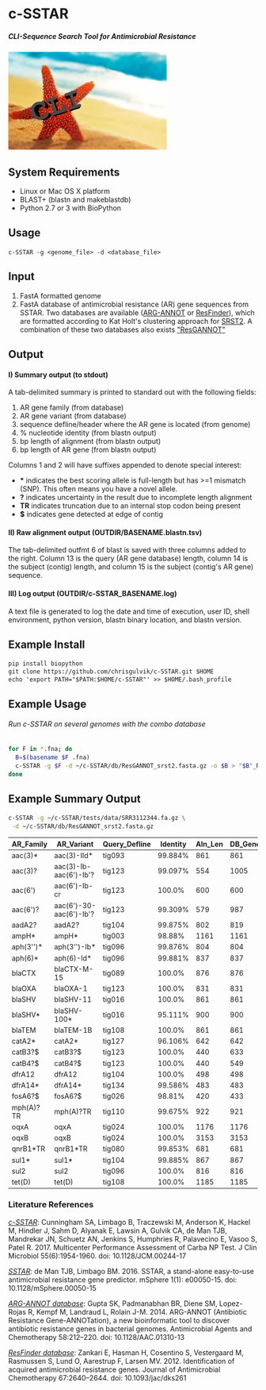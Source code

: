 # c-SSTAR
##### CLI-Sequence Search Tool for Antimicrobial Resistance
![alt tag](https://github.com/chrisgulvik/images/raw/master/c-SSTAR.jpeg)


## System Requirements
- Linux or Mac OS X platform
- BLAST+ (blastn and makeblastdb)
- Python 2.7 or 3 with BioPython

## Usage
    c-SSTAR -g <genome_file> -d <database_file>

## Input

1. FastA formatted genome
2. FastA database of antimicrobial resistance (AR) gene sequences from SSTAR. Two databases are available ([ARG-ANNOT](https://github.com/tomdeman-bio/Sequence-Search-Tool-for-Antimicrobial-Resistance-SSTAR-/blob/master/Manuscript_databases/ARG-ANNOT.srst2.fasta) or [ResFinder](https://github.com/tomdeman-bio/Sequence-Search-Tool-for-Antimicrobial-Resistance-SSTAR-/blob/master/Manuscript_databases/Resfinder.srst2.fasta)), which are formatted according to Kat Holt's clustering approach for [SRST2](https://github.com/katholt/srst2/tree/master/database_clustering). A combination of these two databases also exists ["ResGANNOT"](https://github.com/tomdeman-bio/Sequence-Search-Tool-for-Antimicrobial-Resistance-SSTAR-/blob/master/Latest_AR_database/ResGANNOT_srst2.fasta)

## Output
#### I) Summary output (to stdout)
A tab-delimited summary is printed to standard out with the following fields:
1. AR gene family (from database)
2. AR gene variant (from database)
3. sequence defline/header where the AR gene is located (from genome)
4. % nucleotide identity (from blastn output)
5. bp length of alignment (from blastn output)
6. bp length of AR gene (from blastn output)

Columns 1 and 2 will have suffixes appended to denote special interest:
- __*__  indicates the best scoring allele is full-length but has >=1 mismatch (SNP). This often means you have a novel allele.
- __?__  indicates uncertainty in the result due to incomplete length alignment
- __TR__ indicates truncation due to an internal stop codon being present
- __$__ indicates gene detected at edge of contig

#### II) Raw alignment output (OUTDIR/BASENAME.blastn.tsv)
The tab-delimited outfmt 6 of blast is saved with three columns added to the right. Column 13 is the query (AR gene database) length, column 14 is the subject (contig) length, and column 15 is the subject (contig's AR gene) sequence.

#### III) Log output (OUTDIR/c-SSTAR_BASENAME.log)
A text file is generated to log the date and time of execution, user ID, shell environment, python version, blastn binary location, and blastn version.

## Example Install
    pip install biopython
    git clone https://github.com/chrisgulvik/c-SSTAR.git $HOME
    echo 'export PATH="$PATH:$HOME/c-SSTAR"' >> $HOME/.bash_profile

## Example Usage
###### Run c-SSTAR on several genomes with the combo database
```bash
for F in *.fna; do
  B=$(basename $F .fna)
  c-SSTAR -g $F -d ~/c-SSTAR/db/ResGANNOT_srst2.fasta.gz -o $B > "$B"_ResGANNOT.tab
done
```

## Example Summary Output
```bash
c-SSTAR -g ~/c-SSTAR/tests/data/SRR3112344.fa.gz \
 -d ~/c-SSTAR/db/ResGANNOT_srst2.fasta.gz
```
| AR_Family | AR_Variant | Query_Defline | Identity | Aln_Len | DB_Gene_Len |
| --------- | ---------------------- | ------------- | -------- | ------- | ----------- |
| aac(3)* | aac(3)-IId* | tig093 | 99.884% | 861 | 861 |
| aac(3)? | aac(3)-Ib-aac(6')-Ib'? | tig123 | 99.097% | 554 | 1005 |
| aac(6') | aac(6')-Ib-cr | tig123 | 100.0% | 600 | 600 |
| aac(6')? | aac(6')-30-aac(6')-Ib'? | tig123 | 99.309% | 579 | 987 |
| aadA2? | aadA2? | tig104 | 99.875% | 802 | 819 |
| ampH* | ampH* | tig003 | 98.88% | 1161 | 1161 |
| aph(3'')* | aph(3'')-Ib* | tig096 | 99.876% | 804 | 804 |
| aph(6)* | aph(6)-Id* | tig096 | 99.881% | 837 | 837 |
| blaCTX | blaCTX-M-15 | tig089 | 100.0% | 876 | 876 |
| blaOXA | blaOXA-1 | tig123 | 100.0% | 831 | 831 |
| blaSHV | blaSHV-11 | tig016 | 100.0% | 861 | 861 |
| blaSHV* | blaSHV-100* | tig016 | 95.111% | 900 | 900 |
| blaTEM | blaTEM-1B | tig108 | 100.0% | 861 | 861 |
| catA2* | catA2* | tig127 | 96.106% | 642 | 642 |
| catB3?$ | catB3?$ | tig123 | 100.0% | 440 | 633 |
| catB4?$ | catB4?$ | tig123 | 100.0% | 440 | 549 |
| dfrA12 | dfrA12 | tig104 | 100.0% | 498 | 498 |
| dfrA14* | dfrA14* | tig134 | 99.586% | 483 | 483 |
| fosA6?$ | fosA6?$ | tig026 | 98.81% | 420 | 433 |
| mph(A)?TR | mph(A)?TR | tig110 | 99.675% | 922 | 921 |
| oqxA | oqxA | tig024 | 100.0% | 1176 | 1176 |
| oqxB | oqxB | tig024 | 100.0% | 3153 | 3153 |
| qnrB1*TR | qnrB1*TR | tig080 | 99.853% | 681 | 681 |
| sul1* | sul1* | tig104 | 99.885% | 867 | 867 |
| sul2 | sul2 | tig096 | 100.0% | 816 | 816 |
| tet(D) | tet(D) | tig108 | 100.0% | 1185 | 1185 |

### Literature References
[_c-SSTAR_](https://www.ncbi.nlm.nih.gov/pmc/articles/PMC5442553/): Cunningham SA, Limbago B, Traczewski M, Anderson K, Hackel M, Hindler J, Sahm D, Alyanak E, Lawsin A, Gulvik CA, de Man TJB, Mandrekar JN, Schuetz AN, Jenkins S, Humphries R, Palavecino E, Vasoo S, Patel R. 2017. Multicenter Performance Assessment of Carba NP Test. J Clin Microbiol 55(6):1954-1960. doi: 10.1128/JCM.00244-17

[_SSTAR_](https://www.ncbi.nlm.nih.gov/pmc/articles/PMC4863618/): de Man TJB, Limbago BM. 2016. SSTAR, a stand-alone easy-to-use antimicrobial resistance gene predictor. mSphere 1(1): e00050-15. doi: 10.1128/mSphere.00050-15

[_ARG-ANNOT database_](https://www.ncbi.nlm.nih.gov/pmc/articles/PMC3910750/): Gupta SK, Padmanabhan BR, Diene SM, Lopez-Rojas R, Kempf M, Landraud L, Rolain J-M. 2014. ARG-ANNOT (Antibiotic Resistance Gene-ANNOTation), a new bioinformatic tool to discover antibiotic resistance genes in bacterial genomes. Antimicrobial Agents and Chemotherapy 58:212–220. doi: 10.1128/AAC.01310-13

[_ResFinder database_](https://www.ncbi.nlm.nih.gov/pmc/articles/PMC3468078/): Zankari E, Hasman H, Cosentino S, Vestergaard M, Rasmussen S, Lund O, Aarestrup F, Larsen MV. 2012. Identification of acquired antimicrobial resistance genes. Journal of Antimicrobial Chemotherapy 67:2640–2644. doi: 10.1093/jac/dks261
